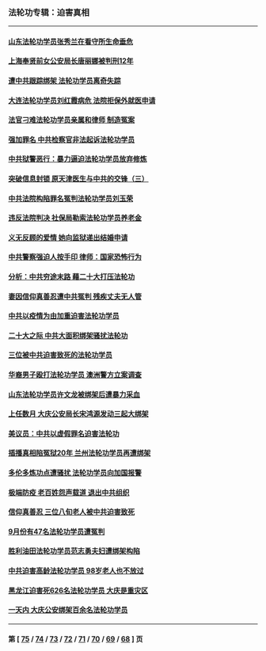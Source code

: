 ### 法轮功专辑：迫害真相
---
#### [山东法轮功学员张秀兰在看守所生命垂危](../../pages/nf4379/n13860281.md?11070430) 
#### [上海奉贤前女公安局长唐丽娜被判刑12年](../../pages/nf4379/n13859528.md?11070430) 
#### [遭中共跟踪绑架 法轮功学员离奇失踪](../../pages/nf4379/n13856504.md?11070430) 
#### [大连法轮功学员刘红霞病危 法院拒保外就医申请](../../pages/nf4379/n13856678.md?11070430) 
#### [法官刁难法轮功学员亲属和律师 制造冤案](../../pages/nf4379/n13853873.md?11070430) 
#### [强加罪名 中共检察官非法起诉法轮功学员](../../pages/nf4379/n13852456.md?11070430) 
#### [中共狱警恶行：暴力逼迫法轮功学员放弃修炼](../../pages/nf4379/n13851207.md?11070430) 
#### [突破信息封锁 原天津医生与中共的交锋（三）](../../pages/nf4379/n13849718.md?11070430) 
#### [中共法院构陷罪名冤判法轮功学员刘玉荣](../../pages/nf4379/n13850139.md?11070430) 
#### [违反法院判决 社保局勒索法轮功学员养老金](../../pages/nf4379/n13847343.md?11070430) 
#### [义无反顾的爱情 她向监狱递出结婚申请](../../pages/nf4379/n13849716.md?11070430) 
#### [中共警察强迫人按手印 律师：国家恐怖行为](../../pages/nf4379/n13848797.md?11070430) 
#### [分析：中共穷途末路 藉二十大打压法轮功](../../pages/nf4379/n13847577.md?11070430) 
#### [妻因信仰真善忍遭中共冤判 残疾丈夫无人管](../../pages/nf4379/n13844598.md?11070430) 
#### [中共以疫情为由加重迫害法轮功学员](../../pages/nf4379/n13845591.md?11070430) 
#### [二十大之际 中共大面积绑架骚扰法轮功](../../pages/nf4379/n13846381.md?11070430) 
#### [三位被中共迫害致死的法轮功学员](../../pages/nf4379/n13843974.md?11070430) 
#### [华裔男子殴打法轮功学员 澳洲警方立案调查](../../pages/nf4379/n13843606.md?11070430) 
#### [山东法轮功学员许文龙被绑架后遭暴力采血](../../pages/nf4379/n13842524.md?11070430) 
#### [上任数月 大庆公安局长宋鸿源发动三起大绑架](../../pages/nf4379/n13841775.md?11070430) 
#### [美议员：中共以虚假罪名迫害法轮功](../../pages/nf4379/n13841083.md?11070430) 
#### [插播真相陷冤狱20年 兰州法轮功学员再遭绑架](../../pages/nf4379/n13840946.md?11070430) 
#### [多伦多炼功点遭骚扰 法轮功学员向加国报警](../../pages/nf4379/n13840401.md?11070430) 
#### [极端防疫 老百姓怨声载道 退出中共组织](../../pages/nf4379/n13840058.md?11070430) 
#### [信仰真善忍 三位八旬老人被中共迫害致死](../../pages/nf4379/n13838655.md?11070430) 
#### [9月份有47名法轮功学员遭冤判](../../pages/nf4379/n13839495.md?11070430) 
#### [胜利油田法轮功学员范志勇夫妇遭绑架构陷](../../pages/nf4379/n13838044.md?11070430) 
#### [中共迫害高龄法轮功学员 98岁老人也不放过](../../pages/nf4379/n13836765.md?11070430) 
#### [黑龙江迫害死626名法轮功学员 大庆是重灾区](../../pages/nf4379/n13836247.md?11070430) 
#### [一天内 大庆公安绑架百余名法轮功学员](../../pages/nf4379/n13835359.md?11070430) 

---
#### 第 [ [75](./75.md?11070430) / [74](./74.md?11070430) / [73](./73.md?11070430) / [72](./72.md?11070430) / [71](./71.md?11070430) / [70](./70.md?11070430) / [69](./69.md?11070430) / [68](./68.md?11070430) ] 页
